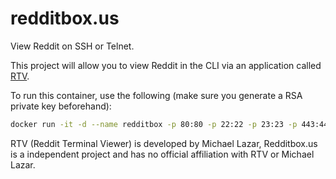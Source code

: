 # redditbox.us
View Reddit on SSH or Telnet.

This project will allow you to view Reddit in the CLI via an application called [RTV](https://github.com/michael-lazar/rtv).


To run this container, use the following (make sure you generate a RSA private key beforehand):
```bash
docker run -it -d --name redditbox -p 80:80 -p 22:22 -p 23:23 -p 443:443 -v <rsa_key_location>/id_rsa:/app/id_rsa:ro falkenssmaze/redditbox
```


RTV (Reddit Terminal Viewer) is developed by Michael Lazar, Redditbox.us is a independent project and has no official affiliation with RTV or Michael Lazar.
